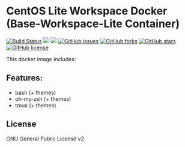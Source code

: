 # CentOS Lite Workspace Docker (Base-Workspace-Lite Container)
[![Build Status](https://travis-ci.org/zeroc0d3lab/centos-base-workspace-lite.svg?branch=master)](https://travis-ci.org/zeroc0d3lab/centos-base-workspace-lite) [![](https://images.microbadger.com/badges/image/zeroc0d3lab/centos-base-workspace-lite:latest.svg)](https://microbadger.com/images/zeroc0d3lab/centos-base-workspace-lite:latest "Layers") [![](https://images.microbadger.com/badges/version/zeroc0d3lab/centos-base-workspace-lite:latest.svg)](https://microbadger.com/images/zeroc0d3lab/centos-base-workspace-lite:latest "Version") [![GitHub issues](https://img.shields.io/github/issues/zeroc0d3lab/centos-base-workspace-lite.svg)](https://github.com/zeroc0d3lab/centos-base-workspace-lite/issues) [![GitHub forks](https://img.shields.io/github/forks/zeroc0d3lab/centos-base-workspace-lite.svg)](https://github.com/zeroc0d3lab/centos-base-workspace-lite/network) [![GitHub stars](https://img.shields.io/github/stars/zeroc0d3lab/centos-base-workspace-lite.svg)](https://github.com/zeroc0d3lab/centos-base-workspace-lite/stargazers) [![GitHub license](https://img.shields.io/badge/license-GPLv2-blue.svg)](https://raw.githubusercontent.com/zeroc0d3lab/centos-base-workspace-lite/master/LICENSE.GPL)

This docker image includes:

## Features:
* bash (+ themes)
* oh-my-zsh (+ themes)
* tmux (+ themes)

## License
GNU General Public License v2
